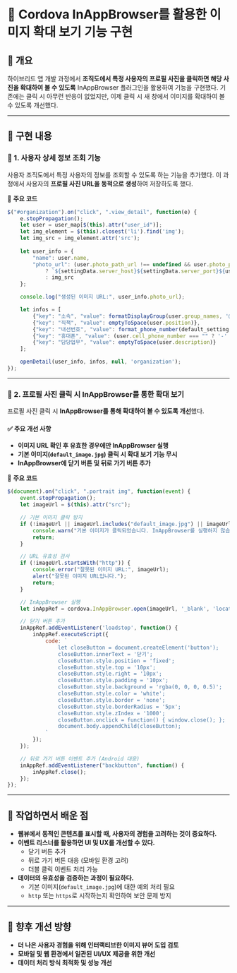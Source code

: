 # 📌 Cordova InAppBrowser를 활용한 이미지 확대 보기 기능 구현

## 📝 개요
하이브리드 앱 개발 과정에서 **조직도에서 특정 사용자의 프로필 사진을 클릭하면 해당 사진을 확대하여 볼 수 있도록** InAppBrowser 플러그인을 활용하여 기능을 구현했다. 기존에는 클릭 시 아무런 반응이 없었지만, 이제 클릭 시 새 창에서 이미지를 확대하여 볼 수 있도록 개선했다.

---

## 🚀 구현 내용

### 🔹 1. 사용자 상세 정보 조회 기능
사용자 조직도에서 특정 사용자의 정보를 조회할 수 있도록 하는 기능을 추가했다. 이 과정에서 사용자의 **프로필 사진 URL을 동적으로 생성**하여 저장하도록 했다.

📌 **주요 코드**
```javascript
$("#organization").on("click", ".view_detail", function(e) {
    e.stopPropagation();
    let user = user_map[$(this).attr("user_id")];
    let img_element = $(this).closest('li').find('img');
    let img_src = img_element.attr('src');
    
    let user_info = {
        "name": user.name,
        "photo_url": (user.photo_path_url !== undefined && user.photo_path_url !== '') 
            ? `${settingData.server_host}${settingData.server_port}${user.photo_path_url}`
            : img_src
    };

    console.log("생성된 이미지 URL:", user_info.photo_url);

    let infos = [
        {"key": "소속", "value": formatDisplayGroup(user.group_names, '@@')},
        {"key": "직책", "value": emptyToSpace(user.position)},
        {"key": "내선번호", "value": format_phone_number(default_setting.region_number + user.cid_no), buttons: (user.cid_no === "" ? [] : ["call"])},
        {"key": "휴대폰", "value": (user.cell_phone_number === "" ? '-' : format_phone_number(user.mobile_no)), buttons: (user.mobile_no === "" ? [] : ["sms", "call"])},
        {"key": "담당업무", "value": emptyToSpace(user.description)}
    ];

    openDetail(user_info, infos, null, 'organization');
});
```

---

### 🔹 2. 프로필 사진 클릭 시 InAppBrowser를 통한 확대 보기
프로필 사진 클릭 시 **InAppBrowser를 통해 확대하여 볼 수 있도록 개선**했다.

#### ✅ 주요 개선 사항
- **이미지 URL 확인 후 유효한 경우에만 InAppBrowser 실행**
- **기본 이미지(`default_image.jpg`) 클릭 시 확대 보기 기능 무시**
- **InAppBrowser에 닫기 버튼 및 뒤로 가기 버튼 추가**

📌 **주요 코드**
```javascript
$(document).on("click", ".portrait img", function(event) {
    event.stopPropagation();
    let imageUrl = $(this).attr("src");

    // 기본 이미지 클릭 방지
    if (!imageUrl || imageUrl.includes("default_image.jpg") || imageUrl === setThumbImage()) {
        console.warn("기본 이미지가 클릭되었습니다. InAppBrowser를 실행하지 않습니다.");
        return;
    }

    // URL 유효성 검사
    if (!imageUrl.startsWith("http")) {
        console.error("잘못된 이미지 URL:", imageUrl);
        alert("잘못된 이미지 URL입니다.");
        return;
    }

    // InAppBrowser 실행
    let inAppRef = cordova.InAppBrowser.open(imageUrl, '_blank', 'location=no,zoom=yes,toolbar=yes,enableViewportScale=yes');

    // 닫기 버튼 추가
    inAppRef.addEventListener('loadstop', function() {
        inAppRef.executeScript({
            code: `
                let closeButton = document.createElement('button');
                closeButton.innerText = '닫기';
                closeButton.style.position = 'fixed';
                closeButton.style.top = '10px';
                closeButton.style.right = '10px';
                closeButton.style.padding = '10px';
                closeButton.style.background = 'rgba(0, 0, 0, 0.5)';
                closeButton.style.color = 'white';
                closeButton.style.border = 'none';
                closeButton.style.borderRadius = '5px';
                closeButton.style.zIndex = '1000';
                closeButton.onclick = function() { window.close(); };
                document.body.appendChild(closeButton);
            `
        });
    });

    // 뒤로 가기 버튼 이벤트 추가 (Android 대응)
    inAppRef.addEventListener("backbutton", function() {
        inAppRef.close();
    });
});
```

---

## 📌 작업하면서 배운 점
- **웹뷰에서 동적인 콘텐츠를 표시할 때, 사용자의 경험을 고려하는 것이 중요하다.**
- **이벤트 리스너를 활용하면 UI 및 UX를 개선할 수 있다.**
  - 닫기 버튼 추가
  - 뒤로 가기 버튼 대응 (모바일 환경 고려)
  - 더블 클릭 이벤트 처리 가능
- **데이터의 유효성을 검증하는 과정이 필요하다.**
  - 기본 이미지(`default_image.jpg`)에 대한 예외 처리 필요
  - `http` 또는 `https`로 시작하는지 확인하여 보안 문제 방지

---

## 🎯 향후 개선 방향
- **더 나은 사용자 경험을 위해 인터랙티브한 이미지 뷰어 도입 검토**
- **모바일 및 웹 환경에서 일관된 UI/UX 제공을 위한 개선**
- **데이터 처리 방식 최적화 및 성능 개선**

